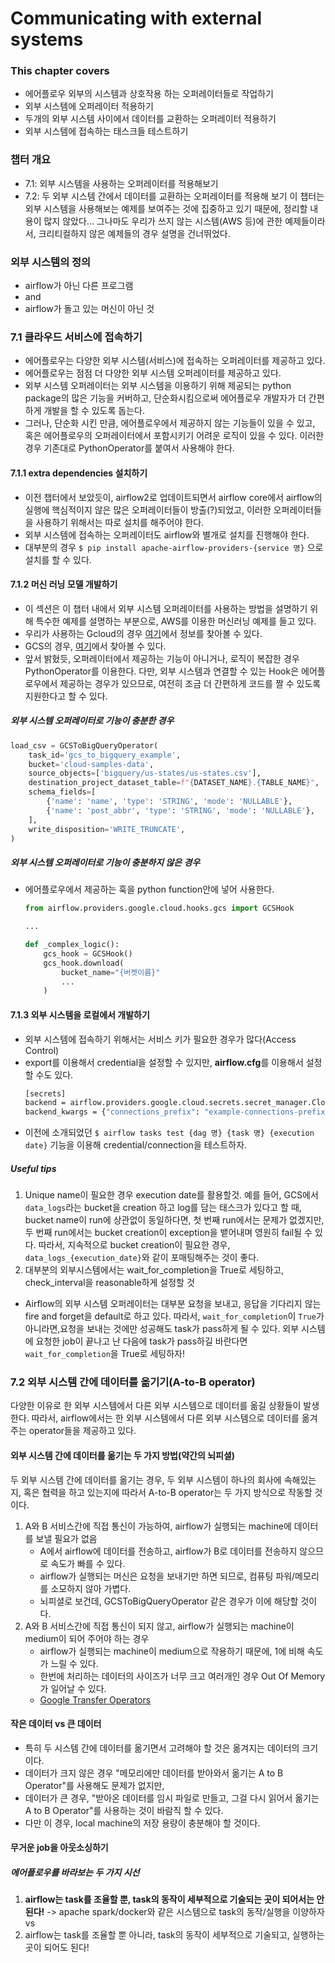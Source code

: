 # Communicating with external systems

### This chapter covers
 - 에어플로우 외부의 시스템과 상호작용 하는 오퍼레이터들로 작업하기
 - 외부 시스템에 오퍼레이터 적용하기
 - 두개의 외부 시스템 사이에서 데이터를 교환하는 오퍼레이터 적용하기
 - 외부 시스템에 접속하는 태스크들 테스트하기

### 챕터 개요
 - 7.1: 외부 시스템을 사용하는 오퍼레이터를 적용해보기
 - 7.2: 두 외부 시스템 간에서 데이터를 교환하는 오퍼레이터를 적용해 보기
이 챕터는 외부 시스템을 사용해보는 예제를 보여주는 것에 집중하고 있기 때문에, 정리할 내용이 많지 않았다... 그나마도 우리가 쓰지 않는 시스템(AWS 등)에 관한 예제들이라서, 크리티컬하지 않은 예제들의 경우 설명을 건너뛰었다.

### 외부 시스템의 정의
 - airflow가 아닌 다른 프로그램
 - and
 - airflow가 돌고 있는 머신이 아닌 것

### 7.1 클라우드 서비스에 접속하기
 - 에어플로우는 다양한 외부 시스템(서비스)에 접속하는 오퍼레이터를 제공하고 있다.
 - 에어플로우는 점점 더 다양한 외부 시스템 오퍼레이터를 제공하고 있다.
 - 외부 시스템 오퍼레이터는 외부 시스템을 이용하기 위해 제공되는 python package의 많은 기능을 커버하고, 단순화시킴으로써 에어플로우 개발자가 더 간편하게 개발을 할 수 있도록 돕는다.
 - 그러나, 단순화 시킨 만큼, 에어플로우에서 제공하지 않는 기능들이 있을 수 있고, 혹은 에어플로우의 오퍼레이터에서 포함시키기 어려운 로직이 있을 수 있다. 이러한 경우 기존대로 PythonOperator를 붙여서 사용해야 한다.

#### 7.1.1 extra dependencies 설치하기
 - 이전 챕터에서 보았듯이, airflow2로 업데이트되면서 airflow core에서 airflow의 실행에 핵심적이지 않은 많은 오퍼레이터들이 방출(?)되었고, 이러한 오퍼레이터들을 사용하기 위해서는 따로 설치를 해주어야 한다.
 - 외부 시스템에 접속하는 오퍼레이터도 airflow와 별개로 설치를 진행해야 한다.
 - 대부분의 경우 `$ pip install apache-airflow-providers-{service 명}` 으로 설치를 할 수 있다.

#### 7.1.2 머신 러닝 모델 개발하기
 - 이 섹션은 이 챕터 내에서 외부 시스템 오퍼레이터를 사용하는 방법을 설명하기 위해 특수한 예제를 설명하는 부분으로, AWS를 이용한 머신러닝 예제를 들고 있다.
 - 우리가 사용하는 Gcloud의 경우 [여기](https://airflow.apache.org/docs/apache-airflow-providers-google/stable/operators/cloud/index.html)에서 정보를 찾아볼 수 있다.
 - GCS의 경우, [여기](https://airflow.apache.org/docs/apache-airflow-providers-google/stable/_api/airflow/providers/google/cloud/operators/gcs/index.html#airflow.providers.google.cloud.operators.gcs.GCSObjectCreateAclEntryOperator)에서 찾아볼 수 있다.
 - 앞서 밝혔듯, 오퍼레이터에서 제공하는 기능이 아니거나, 로직이 복잡한 경우 PythonOperator를 이용한다. 다만, 외부 시스템과 연결할 수 있는 Hook은 에어플로우에서 제공하는 경우가 있으므로, 여전히 조금 더 간편하게 코드를 짤 수 있도록 지원한다고 할 수 있다.

##### 외부 시스템 오퍼레이터로 기능이 충분한 경우
```python
load_csv = GCSToBigQueryOperator(
    task_id='gcs_to_bigquery_example',
    bucket='cloud-samples-data',
    source_objects=['bigquery/us-states/us-states.csv'],
    destination_project_dataset_table=f"{DATASET_NAME}.{TABLE_NAME}",
    schema_fields=[
        {'name': 'name', 'type': 'STRING', 'mode': 'NULLABLE'},
        {'name': 'post_abbr', 'type': 'STRING', 'mode': 'NULLABLE'},
    ],
    write_disposition='WRITE_TRUNCATE',
)
```

##### 외부 시스템 오퍼레이터로 기능이 충분하지 않은 경우
 - 에어플로우에서 제공하는 훅을 python function안에 넣어 사용한다.
    ```python
    from airflow.providers.google.cloud.hooks.gcs import GCSHook

    ...

    def _complex_logic():
        gcs_hook = GCSHook()
        gcs_hook.download(
            bucket_name="{버켓이름}"
            ...
        )
    ```

#### 7.1.3 외부 시스템을 로컬에서 개발하기
 - 외부 시스템에 접속하기 위해서는 서비스 키가 필요한 경우가 많다(Access Control)
 - export를 이용해서 credential을 설정할 수 있지만, **airflow.cfg**를 이용해서 설정할 수도 있다.
    ```bash
    [secrets]
    backend = airflow.providers.google.cloud.secrets.secret_manager.CloudSecretManagerBackend
    backend_kwargs = {"connections_prefix": "example-connections-prefix", "variables_prefix": "example-variables-prefix", "gcp_key_path": "/somewhere/key.json"}
    ```
 - 이전에 소개되었던 `$ airflow tasks test {dag 명} {task 명} {execution date}` 기능을 이용해 credential/connection을 테스트하자.

##### Useful tips
1. Unique name이 필요한 경우 execution date를 활용할것.
예를 들어, GCS에서 `data_logs`라는 bucket을 creation 하고 log를 담는 태스크가 있다고 할 때, bucket name이 run에 상관없이 동일하다면, 첫 번째 run에서는 문제가 없겠지만, 두 번째 run에서는 bucket creation이 exception을 뱉어내며 영원히 fail될 수 있다. 따라서, 지속적으로 bucket creation이 필요한 경우, `data_logs_{execution_date}`와 같이 포매팅해주는 것이 좋다.
2. 대부분의 외부시스템에서는 wait_for_completion을 True로 세팅하고, check_interval을 reasonable하게 설정할 것
 - Airflow의 외부 시스템 오퍼레이터는 대부분 요청을 보내고, 응답을 기다리지 않는 fire and forget을 default로 하고 있다. 따라서, `wait_for_completion`이 `True`가 아니라면,요청을 보내는 것에만 성공해도 task가 pass하게 될 수 있다. 외부 시스템에 요청한 job이 끝나고 난 다음에 task가 pass하길 바란다면 `wait_for_completion`을 True로 세팅하자!

### 7.2 외부 시스템 간에 데이터를 옮기기(A-to-B operator)
다양한 이유로 한 외부 시스템에서 다른 외부 시스템으로 데이터를 옮길 상황들이 발생한다. 따라서, airflow에서는 한 외부 시스템에서 다른 외부 시스템으로 데이터를 옮겨주는 operator들을 제공하고 있다.

#### 외부 시스템 간에 데이터를 옮기는 두 가지 방법(약간의 뇌피셜)
두 외부 시스템 간에 데이터를 옮기는 경우, 두 외부 시스템이 하나의 회사에 속해있는지, 혹은 협력을 하고 있는지에 따라서 A-to-B operator는 두 가지 방식으로 작동할 것이다.
1. A와 B 서비스간에 직접 통신이 가능하여, airflow가 실행되는 machine에 데이터를 보낼 필요가 없음
    - A에서 airflow에 데이터를 전송하고, airflow가 B로 데이터를 전송하지 않으므로 속도가 빠를 수 있다.
    - airflow가 실행되는 머신은 요청을 보내기만 하면 되므로, 컴퓨팅 파워/메모리를 소모하지 않아 가볍다.
    - 뇌피셜로 보건데, GCSToBigQueryOperator 같은 경우가 이에 해당할 것이다.
2. A와 B 서비스간에 직접 통신이 되지 않고, airflow가 실행되는 machine이 medium이 되어 주어야 하는 경우
    - airflow가 실행되는 machine이 medium으로 작용하기 때문에, 1에 비해 속도가 느릴 수 있다.
    - 한번에 처리하는 데이터의 사이즈가 너무 크고 여러개인 경우 Out Of Memory가 일어날 수 있다.
    - [Google Transfer Operators](https://airflow.apache.org/docs/apache-airflow-providers-google/stable/operators/transfer/index.html)

#### 작은 데이터 vs 큰 데이터
 - 특히 두 시스템 간에 데이터를 옮기면서 고려해야 할 것은 옮겨지는 데이터의 크기이다.
 - 데이터가 크지 않은 경우 "메모리에만 데이터를 받아와서 옮기는 A to B Operator"를 사용해도 문제가 없지만,
 - 데이터가 큰 경우, "받아온 데이터를 임시 파일로 만들고, 그걸 다시 읽어서 옮기는 A to B Operator"를 사용하는 것이 바람직 할 수 있다.
 - 다만 이 경우, local machine의 저장 용량이 충분해야 할 것이다.

#### 무거운 job을 아웃소싱하기

##### 에어플로우를 바라보는 두 가지 시선
1. **airflow는 task를 조율할 뿐, task의 동작이 세부적으로 기술되는 곳이 되어서는 안된다!** -> apache spark/docker와 같은 시스템으로 task의 동작/실행을 이양하자
vs
2. airflow는 task를 조율할 뿐 아니라, task의 동작이 세부적으로 기술되고, 실행하는 곳이 되어도 된다!